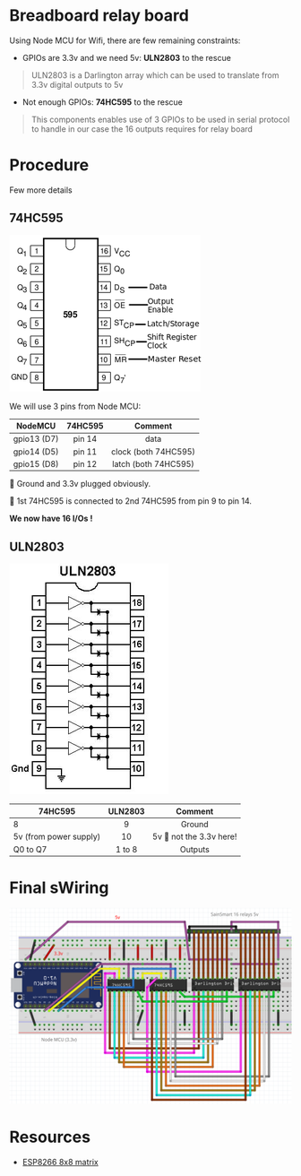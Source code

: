 
# Breadboard relay board

Using Node MCU for Wifi, there are few remaining constraints:

- GPIOs are 3.3v and we need 5v: __ULN2803__ to the rescue
> ULN2803 is a Darlington array which can be used to translate from 3.3v digital outputs to 5v

- Not enough GPIOs: __74HC595__ to the rescue
> This components enables use of 3 GPIOs to be used in serial protocol to handle in our case the 16 outputs requires for relay board


# Procedure

Few more details

## 74HC595

![74HC595 pins](/res/74HC595-pins.png)


We will use 3 pins from Node MCU:

| NodeMCU       | 74HC595       | Comment  |
| ------------- |:-------------:|:--------:|
| gpio13 (D7)   | pin 14        | data     |
| gpio14 (D5)   | pin 11        | clock (both 74HC595)   |
| gpio15 (D8)   | pin 12        | latch (both 74HC595)   |


:bell: Ground and 3.3v plugged obviously.

:bell: 1st 74HC595 is connected to 2nd 74HC595 from pin 9 to pin 14.


__We now have 16 I/Os !__


## ULN2803

![ULN2803 pins](/res/ULN2803-pins.jpg)


| 74HC595       | ULN2803       | Comment  |
| ------------- |:-------------:|:--------:|
| 8    | 9         | Ground   |
| 5v (from power supply)   | 10        | 5v :bell: not the 3.3v here!  |
| Q0 to Q7   | 1 to 8        | Outputs   |



# Final sWiring

![Breadboard NodeMCU](/res/web-relay-board-nodemcu.png)


# Resources

- [ESP8266 8x8 matrix](http://www.instructables.com/id/NODEMCU-LUA-ESP8266-With-74HC595-LED-and-Matrix-Dr/step2/ESP8266-driving-dual-595s-with-8-x-8-Matrix/)